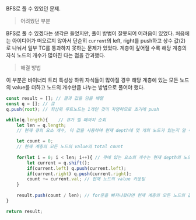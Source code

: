 
BFS로 풀 수 있었던 문제.


> 어려웠던 부분

BFS로 풀 수 있겠다는 생각은 들었지만, 풀이 방법이 잘못되어 어려움이 있었다. 
처음에는 아이디어가 떠오르지 않아서 단순히 `current`의 left, right를 push하고 상수 값(2)로 나눠서 일부 TC를 통과하지 못하는 문제가 있었다.
계층이 깊어질 수록 해당 계층의 자식 노드의 개수가 많아진 다는 점을 간과했다.

> 해결 방법
> 
이 부분은 바이너리 트리 특성상 하위 자식들이 많아질 경우 해당 계층에 있는 모든 노드의 value를 더하고 노드의 개수만큼 나누는 방법으로 풀어야 했다.


```js
const result = []; // 결과 값을 담을 배열
const q = []; // 큐
q.push(root); // 최상위 루트노드는 1개인 것이 자명하므로 초기에 push

while(q.length){    // 큐가 빌 때까지 순회
    let len = q.length;
    // 현재 큐의 요소 개수, 이 값을 사용하여 현재 depth에 몇 개의 노드가 있는지 알 수 있다.

    let count = 0;
    // 현재 계층의 모든 노드의 value의 total count
    
    for(let i = 0; i < len; i++){ // 큐에 있는 요소의 개수는 현재 depth의 노드 개수를 의미
        let current = q.shift(); 
        if(current.left) q.push(current.left); 
        if(current.right) q.push(current.right);
        count += current.val; // 현재 노드의 value 카운팅
    }
    
    result.push(count / len); // for문을 빠져나왔다면 현재 계층의 모든 노드의 값을 계산했다는 의미이므로 count에서 처음 큐의 길이만큼 나눠준 값을 담는다.
}

return result;

```
